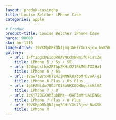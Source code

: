 ```yaml
---
layout: produk-casinghp
title: Louise Belcher iPhone Case
categories: apple

# Produk
product-title: Louise Belcher iPhone Case
harga: 90000
sku: hn-1315
image-drive: 19VKMpORkQNJjmq3GHiYXu7Sjcw_NwX5K
gallery:
  - url: 1FfY1ogxDEidDR0AVNCdmNwmifOFirxZe
    title: iPhone 5 / 5s / SE
  - url: 1JWmpLstkeZRTApZKHiQ21BkM6hTX2Ha1
    title: iPhone 6 / 6s
  - url: 1vaw7zBrx4KTZ4ZjMNNkOaopMrDvoA-gI
    title: iPhone 6 Plus / 6s Plus
  - url: 1gSFANidw7GGJYO18uSKCGQHbqusmklGA
    title: iPhone 7 / 8
  - url: 1cXj72QCXOMZubBMx--6AF3mMrLAiENGe
    title: iPhone 7 Plus / 8 Plus
  - url: 19VKMpORkQNJjmq3GHiYXu7Sjcw_NwX5K
    title: iPhone X
---
```

